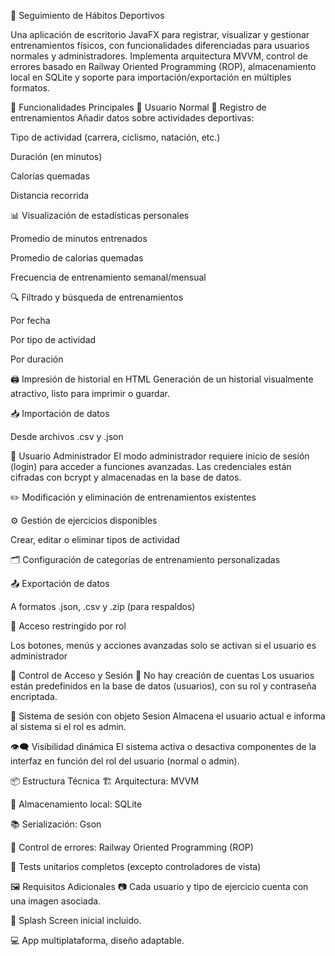 🏃 Seguimiento de Hábitos Deportivos

Una aplicación de escritorio JavaFX para registrar, visualizar y gestionar entrenamientos físicos, con funcionalidades diferenciadas para usuarios normales y administradores. Implementa arquitectura MVVM, control de errores basado en Railway Oriented Programming (ROP), almacenamiento local en SQLite y soporte para importación/exportación en múltiples formatos.

🚀 Funcionalidades Principales
🔹 Usuario Normal
📝 Registro de entrenamientos
Añadir datos sobre actividades deportivas:

Tipo de actividad (carrera, ciclismo, natación, etc.)

Duración (en minutos)

Calorías quemadas

Distancia recorrida

📊 Visualización de estadísticas personales

Promedio de minutos entrenados

Promedio de calorías quemadas

Frecuencia de entrenamiento semanal/mensual

🔍 Filtrado y búsqueda de entrenamientos

Por fecha

Por tipo de actividad

Por duración

🖨️ Impresión de historial en HTML
Generación de un historial visualmente atractivo, listo para imprimir o guardar.

📥 Importación de datos

Desde archivos .csv y .json

🔹 Usuario Administrador
El modo administrador requiere inicio de sesión (login) para acceder a funciones avanzadas. Las credenciales están cifradas con bcrypt y almacenadas en la base de datos.

✏️ Modificación y eliminación de entrenamientos existentes

⚙️ Gestión de ejercicios disponibles

Crear, editar o eliminar tipos de actividad

🗂️ Configuración de categorías de entrenamiento personalizadas

📤 Exportación de datos

A formatos .json, .csv y .zip (para respaldos)

🔐 Acceso restringido por rol

Los botones, menús y acciones avanzadas solo se activan si el usuario es administrador

🔐 Control de Acceso y Sesión
📛 No hay creación de cuentas
Los usuarios están predefinidos en la base de datos (usuarios), con su rol y contraseña encriptada.

👤 Sistema de sesión con objeto Sesion
Almacena el usuario actual e informa al sistema si el rol es admin.

👁️‍🗨️ Visibilidad dinámica
El sistema activa o desactiva componentes de la interfaz en función del rol del usuario (normal o admin).

📦 Estructura Técnica
🏗️ Arquitectura: MVVM

💾 Almacenamiento local: SQLite

📚 Serialización: Gson

🧪 Control de errores: Railway Oriented Programming (ROP)

🧪 Tests unitarios completos (excepto controladores de vista)

🖼️ Requisitos Adicionales
📷 Cada usuario y tipo de ejercicio cuenta con una imagen asociada.

🔄 Splash Screen inicial incluido.

💻 App multiplataforma, diseño adaptable.

